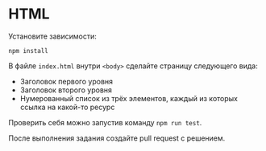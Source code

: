 # HTML

Установите зависимости:

```
npm install
```

В файле `index.html` внутри `<body>` сделайте страницу следующего вида:

-   Заголовок первого уровня
-   Заголовок второго уровня
-   Нумерованный список из трёх элементов, каждый из которых ссылка на какой-то ресурс

Проверить себя можно запустив команду `npm run test`.

После выполнения задания создайте pull request с решением.
